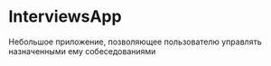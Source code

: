 # InterviewsApp

Небольшое приложение, позволяющее пользователю управлять назначенными ему собеседованиями
